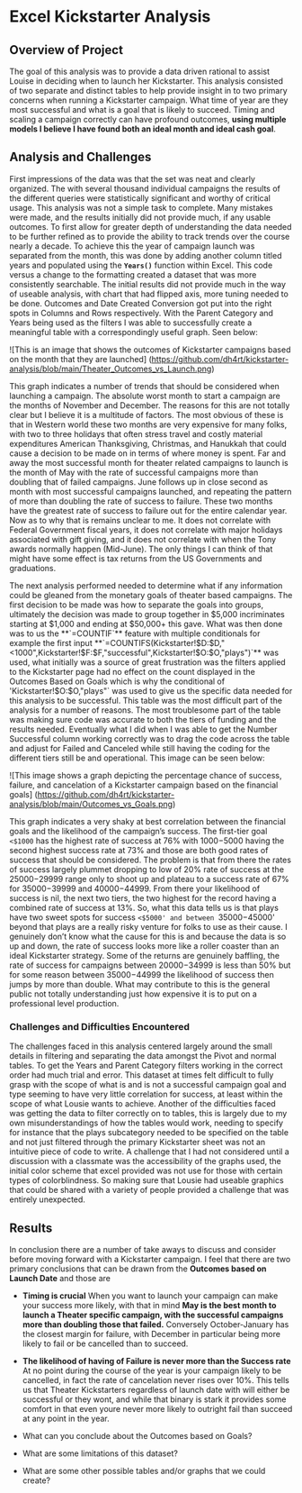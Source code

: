 # Excel Kickstarter Analysis

## Overview of Project
The goal of this analysis was to provide a data driven rational to assist Louise in deciding when to launch her Kickstarter.
This analysis consisted of two separate and distinct tables to help provide insight in to two primary concerns when running
a Kickstarter campaign. What time of year are they most successful and what is a goal that is likely to succeed. Timing and
scaling a campaign correctly can have profound outcomes, **using multiple models I believe I have found both an ideal month
and ideal cash goal**.


## Analysis and Challenges
First impressions of the data was that the set was neat and clearly organized. The with several thousand individual campaigns
the results of the different queries were statistically significant and worthy of critical usage. This analysis was not a
simple task to complete. Many mistakes were made, and the results initially did not provide much, if any usable outcomes.
To first allow for greater depth of understanding the data needed to be further refined as to provide the ability to track
trends over the course nearly a decade. To achieve this the year of campaign launch was separated from the month, this was
done by adding another column titled years and populated using the  **`Years()`** function within Excel. This code versus a 
change to the formatting created a dataset that was more consistently searchable. The initial results did not provide much
in the way of useable analysis, with chart that had flipped axis, more tuning needed to be done. Outcomes and Date Created
Conversion got put into the right spots in Columns and Rows respectively. With the Parent Category and Years being used as
the filters I was able to successfully create a meaningful table with a correspondingly useful graph. Seen below:

![This is an image that shows the outcomes of Kickstarter campaigns based on the month that they are launched] (https://github.com/dh4rt/kickstarter-analysis/blob/main/Theater_Outcomes_vs_Launch.png)

This graph indicates a number of trends that should be considered when launching a campaign.  The absolute worst month to
start a campaign are the months of November and December. The reasons for this are not totally clear but I believe it is a 
multitude of factors. The most obvious of these is that in Western world these two months are very expensive for many folks,
with two to three holidays that often stress travel and costly material expenditures American Thanksgiving, Christmas, and
Hanukkah that could cause a decision to be made on in terms of where money is spent. Far and away the most successful month
for theater related campaigns to launch is the month of May with the rate of successful campaigns more than doubling that of
failed campaigns. June follows up in close second as month with most successful campaigns launched, and repeating the pattern
of more than doubling the rate of success to failure. These two months have the greatest rate of success to failure out for
the entire calendar year. Now as to why that is remains unclear to me. It does not correlate with Federal Government fiscal
years, it does not correlate with major holidays associated with gift giving, and it does not correlate with when the Tony
awards normally happen (Mid-June). The only things I can think of that might have some effect is tax returns from the US
Governments and graduations.

The next analysis performed needed to determine what if any information could be gleaned from the monetary goals of theater 
based campaigns.  The first decision to be made was how to separate the goals into groups, ultimately the decision was made
to group together in $5,000 incriminates starting at $1,000 and ending at $50,000+ this gave. What was then done was to us the
**`=COUNTIF`** feature with multiple conditionals for example the first input 
**`=COUNTIFS(Kickstarter!$D:$D,"<1000",Kickstarter!$F:$F,"successful",Kickstarter!$O:$O,"plays")`** was used, what initially was 
a source of great frustration was the filters applied to the Kickstarter page had no effect on the count displayed in the
Outcomes Based on Goals which is why the conditional of 'Kickstarter!$O:$O,"plays"` was used to give us the specific data
needed for this analysis to be successful. This table was the most difficult part of the analysis for a number of reasons.
The most troublesome part of the table was making sure code was accurate to both the tiers of funding and the results needed.
Eventually what I did when I was able to get the Number Successful column working correctly was to drag the code across the
table and adjust for Failed and Canceled while still having the coding for the different tiers still be and operational. This
image can be seen below:

![This image shows a graph depicting the percentage chance of success, failure, and cancelation of a Kickstarter campaign based on the financial goals] (https://github.com/dh4rt/kickstarter-analysis/blob/main/Outcomes_vs_Goals.png)

This graph indicates a very shaky at best correlation between the financial goals and the likelihood of the campaign’s success.
The first-tier goal `<$1000` has the highest rate of success at 76% with $1000-$5000 having the second highest success rate at
73% and those are both good rates of success that should be considered. The problem is that from there the rates of success
largely plummet dropping to low of 20% rate of success at the $25000-$29999 range only to shoot up and plateau to a success
rate of 67% for $35000-$39999 and $40000-$44999. From there your likelihood of success is nil, the next two tiers, the two
highest for the record having a combined rate of success at 13%. So, what this data tells us is that plays have two sweet spots
for success `<$5000' and between `$35000-$45000' beyond that plays are a really risky venture for folks to use as their cause.
I genuinely don’t know what the cause for this is and because the data is so up and down, the rate of success looks more like a
roller coaster than an ideal Kickstarter strategy. Some of the returns are genuinely baffling, the rate of success for campaigns
between $20000-$34999 is less than 50% but for some reason between $35000-$44999 the likelihood of success then jumps by more 
than double. What may contribute to this is the general public not totally understanding just how expensive it is to put on a
professional level production. 
	

### Challenges and Difficulties Encountered
The challenges faced in this analysis centered largely around the small details in filtering and separating the data amongst the
Pivot and normal tables. To get the Years and Parent Category filters working in the correct order had much trial and error.
This dataset at times felt difficult to fully grasp with the scope of what is and is not a successful campaign goal and type
seeming to have very little correlation for success, at least within the scope of what Lousie wants to achieve. Another of
the difficulties faced was getting the data to filter correctly on to tables, this is largely due to my own misunderstandings
of how the tables would work, needing to specify for instance that the plays subcategory needed to be specified on the table
and not just filtered through the primary Kickstarter sheet was not an intuitive piece of code to write.  A challenge that I
had not considered until a discussion with a classmate was the accessibility of the graphs used, the initial color scheme that
excel provided was not use for those with certain types of colorblindness. So making sure that Lousie had useable graphics that
could be shared with a variety of people provided a challenge that was entirely unexpected.

## Results
In conclusion there are a number of take aways to discuss and consider before moving forward with a Kickstarter campaign.  I
feel that there are two primary conclusions that can be drawn from the **Outcomes based on Launch Date** and those are
- **Timing is crucial**
When you want to launch your campaign can make your success more likely, with that in mind **May is the best month
to launch a Theater specific campaign, with the successful campaigns more than doubling those that failed.** Conversely
October-January has the closest margin for failure, with December in particular being more likely to fail or be
cancelled than to succeed.
- **The likelihood of having of Failure is never more than the Success rate**
At no point during the course of the year is your campaign likely to be cancelled, in fact the rate of cancelation
never rises over 10%. This tells us that Theater Kickstarters regardless of launch date with will either be
successful or they wont, and while that binary is stark it provides some comfort in that even youre never more likely
to outright fail than succeed at any point in the year.



- What can you conclude about the Outcomes based on Goals?

- What are some limitations of this dataset?

- What are some other possible tables and/or graphs that we could create?

